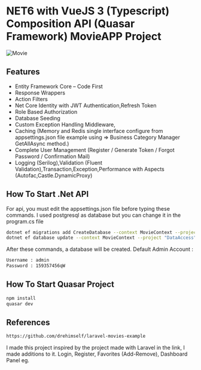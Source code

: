 # NET6 with VueJS 3 (Typescript) Composition API (Quasar Framework) MovieAPP Project

<img alt="Movie" src="assets/Movie.gif"> </img>

## Features
- Entity Framework Core – Code First
- Response Wrappers
- Action Filters
- Net Core Identity with JWT Authentication,Refresh Token
- Role Based Authorization
- Database Seeding
- Custom Exception Handling Middleware,
- Caching (Memory and Redis single interface configure from appsettings.json file example using => Business Category Manager GetAllAsync method.)
- Complete User Management  (Register / Generate Token / Forgot Password / Confirmation Mail)
- Logging (Serilog),Validation (Fluent Validation),Transaction,Exception,Performance with Aspects (Autofac,Castle.DynamicProxy)

## How To Start .Net API

For api, you must edit the appsettings.json file before typing these commands.
I used postgresql as database but you can change it in the program.cs file  

```sh
dotnet ef migrations add CreateDatabase --context MovieContext --project "DataAccess" --startup-project "WebAPI"
dotnet ef database update --context MovieContext --project "DataAccess" --startup-project "WebAPI"
```
After these commands, a database will be created. 
Default Admin Account : 

```sh
Username : admin
Password : 159357456qW
```


## How To Start Quasar Project


```sh
npm install
quasar dev
```

## References

```sh
https://github.com/drehimself/laravel-movies-example
```

I made this project inspired by the project made with Laravel in the link, I made additions to it.
Login, Register, Favorites (Add-Remove), Dashboard Panel eg.


